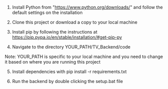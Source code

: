 1. Install Python from "https://www.python.org/downloads/" and follow the default settings on the 
installation

2. Clone this project or download a copy to your local machine

3. Install pip by following the instructions at https://pip.pypa.io/en/stable/installation/#get-pip-py

4. Navigate to the directory YOUR_PATH/TV_Backend/code

Note: YOUR_PATH is specific to your local machine and you need to change it based on where you are running this project 

5. Install dependencies with pip install -r requirements.txt

6. Run the backend by double clicking the setup.bat file
